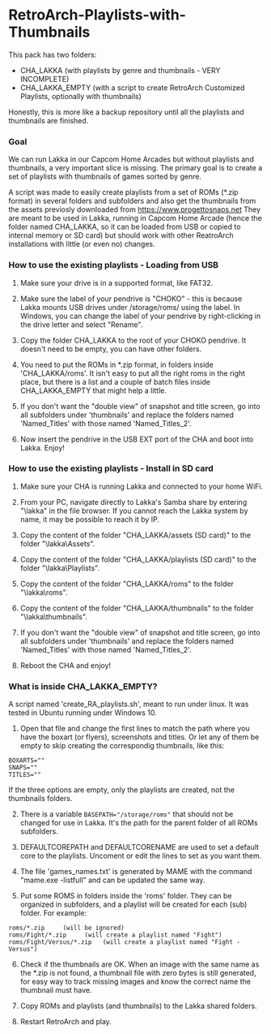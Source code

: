 # RetroArch-Playlists-with-Thumbnails
This pack has two folders:
- CHA_LAKKA (with playlists by genre and thumbnails - VERY INCOMPLETE)
- CHA_LAKKA_EMPTY (with a script to create RetroArch Customized Playlists, optionally with thumbnails)

Honestly, this is more like a backup repository until all the playlists and thumbnails are finished.


### Goal
We can run Lakka in our Capcom Home Arcades but without playlists and thumbnails, a very important slice is missing.
The primary goal is to create a set of playlists with thumbnails of games sorted by genre.

A script was made to easily create playlists from a set of ROMs (*.zip format) in several folders and subfolders and also get the thumbnails from the assets previosly downloaded from https://www.progettosnaps.net
They are meant to be used in Lakka, running in Capcom Home Arcade (hence the folder named CHA_LAKKA, so it can be loaded from USB or copied to internal memory or SD card) but should work with other ReatroArch installations with little (or even no) changes.


### How to use the existing playlists - Loading from USB
1. Make sure your drive is in a supported format, like FAT32.

2. Make sure the label of your pendrive is "CHOKO" - this is because Lakka mounts USB drives under /storage/roms/ using the label. 
In Windows, you can change the label of your pendrive by right-clicking in the drive letter and select "Rename".

3. Copy the folder CHA_LAKKA to the root of your CHOKO pendrive. It doesn't need to be empty, you can have other folders.

4. You need to put the ROMs in *.zip format, in folders inside 'CHA_LAKKA/roms'. It isn't easy to put all the right roms in the right place, but there is a list and a couple of batch files inside CHA_LAKKA_EMPTY that might help a little.

5. If you don't want the "double view" of snapshot and title screen, go into all subfolders under 'thumbnails' and replace the folders named 'Named_Titles' with those named 'Named_Titles_2'.

6. Now insert the pendrive in the USB EXT port of the CHA and boot into Lakka. Enjoy!


### How to use the existing playlists - Install in SD card
1. Make sure your CHA is running Lakka and connected to your home WiFi.

2. From your PC, navigate directly to Lakka's Samba share by entering "\\lakka\" in the file browser. If you cannot reach the Lakka system by name, it may be possible to reach it by IP.

3. Copy the content of the folder "CHA_LAKKA/assets (SD card)" to the folder "\\lakka\Assets".

4. Copy the content of the folder "CHA_LAKKA/playlists (SD card)" to the folder "\\lakka\Playlists".

5. Copy the content of the folder "CHA_LAKKA/roms" to the folder "\\lakka\roms".

6. Copy the content of the folder "CHA_LAKKA/thumbnails" to the folder "\\lakka\thumbnails".

7. If you don't want the "double view" of snapshot and title screen, go into all subfolders under 'thumbnails' and replace the folders named 'Named_Titles' with those named 'Named_Titles_2'.

8. Reboot the CHA and enjoy!


### What is inside CHA_LAKKA_EMPTY?
A script named 'create_RA_playlists.sh', meant to run under linux. It was tested in Ubuntu running under Windows 10.

1. Open that file and change the first lines to match the path where you have the boxart (or flyers), screenshots and titles. Or let any of them be empty to skip creating the correspondig thumbnails, like this:
```
BOXARTS=""
SNAPS=""
TITLES=""
```
If the three options are empty, only the playlists are created, not the thumbnails folders.

2. There is a variable ```BASEPATH="/storage/roms"``` that should not be changed for use in Lakka. It's the path for the parent folder of all ROMs subfolders.

3. DEFAULTCOREPATH and DEFAULTCORENAME are used to set a default core to the playlists. Uncoment or edit the lines to set as you want them.

4. The file 'games_names.txt' is generated by MAME with the command "mame.exe -listfull" and can be updated the same way.

5. Put some ROMS in folders inside the 'roms' folder. They can be organized in subfolders, and a playlist will be created for each (sub) folder.
For example:
```
roms/*.zip     (will be ignored)
roms/Fight/*.zip     (will create a playlist named "Fight")
roms/Fight/Versus/*.zip   (will create a playlist named "Fight - Versus")
```

6. Check if the thumbnails are OK. When an image with the same name as the *.zip is not found, a thumbnail file with zero bytes is still generated, for easy way to track missing images and know the correct name the thumbnail must have.

7. Copy ROMs and playlists (and thumbnails) to the Lakka shared folders.

8. Restart RetroArch and play.

